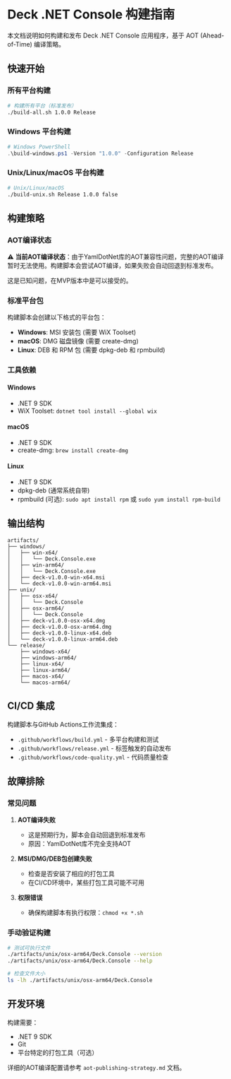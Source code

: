 # Deck .NET Console 构建指南

本文档说明如何构建和发布 Deck .NET Console 应用程序，基于 AOT (Ahead-of-Time) 编译策略。

## 快速开始

### 所有平台构建

```bash
# 构建所有平台（标准发布）
./build-all.sh 1.0.0 Release
```

### Windows 平台构建

```powershell
# Windows PowerShell
.\build-windows.ps1 -Version "1.0.0" -Configuration Release
```

### Unix/Linux/macOS 平台构建

```bash
# Unix/Linux/macOS
./build-unix.sh Release 1.0.0 false
```

## 构建策略

### AOT编译状态

⚠️ **当前AOT编译状态**：由于YamlDotNet库的AOT兼容性问题，完整的AOT编译暂时无法使用。构建脚本会尝试AOT编译，如果失败会自动回退到标准发布。

这是已知问题，在MVP版本中是可以接受的。

### 标准平台包

构建脚本会创建以下格式的平台包：

- **Windows**: MSI 安装包 (需要 WiX Toolset)
- **macOS**: DMG 磁盘镜像 (需要 create-dmg)
- **Linux**: DEB 和 RPM 包 (需要 dpkg-deb 和 rpmbuild)

### 工具依赖

#### Windows
- .NET 9 SDK
- WiX Toolset: `dotnet tool install --global wix`

#### macOS
- .NET 9 SDK
- create-dmg: `brew install create-dmg`

#### Linux
- .NET 9 SDK
- dpkg-deb (通常系统自带)
- rpmbuild (可选): `sudo apt install rpm` 或 `sudo yum install rpm-build`

## 输出结构

```
artifacts/
├── windows/
│   ├── win-x64/
│   │   └── Deck.Console.exe
│   ├── win-arm64/
│   │   └── Deck.Console.exe
│   ├── deck-v1.0.0-win-x64.msi
│   └── deck-v1.0.0-win-arm64.msi
├── unix/
│   ├── osx-x64/
│   │   └── Deck.Console
│   ├── osx-arm64/
│   │   └── Deck.Console
│   ├── deck-v1.0.0-osx-x64.dmg
│   ├── deck-v1.0.0-osx-arm64.dmg
│   ├── deck-v1.0.0-linux-x64.deb
│   └── deck-v1.0.0-linux-arm64.deb
└── release/
    ├── windows-x64/
    ├── windows-arm64/
    ├── linux-x64/
    ├── linux-arm64/
    ├── macos-x64/
    └── macos-arm64/
```

## CI/CD 集成

构建脚本与GitHub Actions工作流集成：

- `.github/workflows/build.yml` - 多平台构建和测试
- `.github/workflows/release.yml` - 标签触发的自动发布
- `.github/workflows/code-quality.yml` - 代码质量检查

## 故障排除

### 常见问题

1. **AOT编译失败**
   - 这是预期行为，脚本会自动回退到标准发布
   - 原因：YamlDotNet库不完全支持AOT

2. **MSI/DMG/DEB包创建失败**
   - 检查是否安装了相应的打包工具
   - 在CI/CD环境中，某些打包工具可能不可用

3. **权限错误**
   - 确保构建脚本有执行权限：`chmod +x *.sh`

### 手动验证构建

```bash
# 测试可执行文件
./artifacts/unix/osx-arm64/Deck.Console --version
./artifacts/unix/osx-arm64/Deck.Console --help

# 检查文件大小
ls -lh ./artifacts/unix/osx-arm64/Deck.Console
```

## 开发环境

构建需要：
- .NET 9 SDK
- Git
- 平台特定的打包工具（可选）

详细的AOT编译配置请参考 `aot-publishing-strategy.md` 文档。